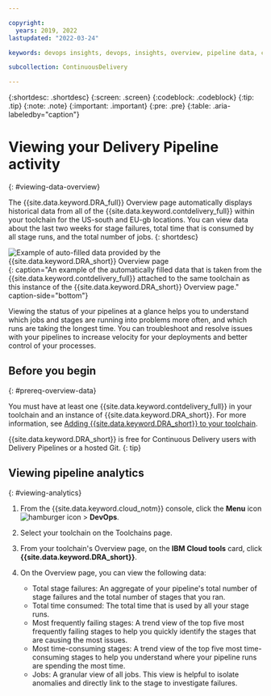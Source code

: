 ```yaml
---

copyright:
  years: 2019, 2022
lastupdated: "2022-03-24"

keywords: devops insights, devops, insights, overview, pipeline data, cd pipeline

subcollection: ContinuousDelivery

---
```


{:shortdesc: .shortdesc}
{:screen: .screen}
{:codeblock: .codeblock}
{:tip: .tip}
{:note: .note}
{:important: .important}
{:pre: .pre}
{:table: .aria-labeledby="caption"}

# Viewing your Delivery Pipeline activity
{: #viewing-data-overview}

The {{site.data.keyword.DRA_full}} Overview page automatically displays historical data from all of the {{site.data.keyword.contdelivery_full}} within your toolchain for the US-south and EU-gb locations. You can view data about the last two weeks for stage failures, total time that is consumed by all stage runs, and the total number of jobs. 
{: shortdesc}

![Example of auto-filled data provided by the {{site.data.keyword.DRA_short}} Overview page](images/pipeline_data_overview_page.png){: caption="An example of the automatically filled data that is taken from the {{site.data.keyword.contdelivery_full}} attached to the same toolchain as this instance of the {{site.data.keyword.DRA_short}} Overview page." caption-side="bottom"} 

Viewing the status of your pipelines at a glance helps you to understand which jobs and stages are running into problems more often, and which runs are taking the longest time. You can troubleshoot and resolve issues with your pipelines to increase velocity for your deployments and better control of your processes.


## Before you begin
{: #prereq-overview-data}

You must have at least one {{site.data.keyword.contdelivery_full}} in your toolchain and an instance of {{site.data.keyword.DRA_short}}. For more information, see [Adding {{site.data.keyword.DRA_short}} to your toolchain](/docs/ContinuousDelivery?topic=ContinuousDelivery-add-devops-insights). 

{{site.data.keyword.DRA_short}} is free for Continuous Delivery users with Delivery Pipelines or a hosted Git. 
{: tip}


## Viewing pipeline analytics
{: #viewing-analytics}

1. From the {{site.data.keyword.cloud_notm}} console, click the **Menu** icon ![hamburger icon](images/icon_hamburger.svg) > **DevOps**. 
2. Select your toolchain on the Toolchains page.
3. From your toolchain's Overview page, on the **IBM Cloud tools** card, click **{{site.data.keyword.DRA_short}}**.
4. On the Overview page, you can view the following data:

   * Total stage failures: An aggregate of your pipeline's total number of stage failures and the total number of stages that you ran.  
   * Total time consumed: The total time that is used by all your stage runs.
   * Most frequently failing stages: A trend view of the top five most frequently failing stages to help you quickly identify the stages that are causing the most issues.
   * Most time-consuming stages: A trend view of the top five most time-consuming stages to help you understand where your pipeline runs are spending the most time.
   * Jobs: A granular view of all jobs. This view is helpful to isolate anomalies and directly link to the stage to investigate failures.
